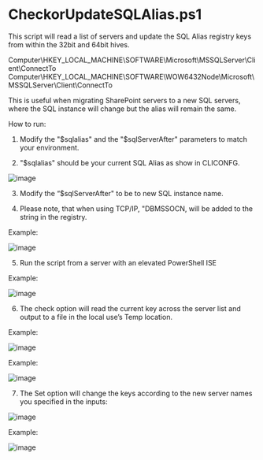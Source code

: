 # CheckorUpdateSQLAlias.ps1
This script will read a list of servers and update the SQL Alias registry keys from within the 32bit and 64bit hives. 

Computer\HKEY_LOCAL_MACHINE\SOFTWARE\Microsoft\MSSQLServer\Client\ConnectTo
Computer\HKEY_LOCAL_MACHINE\SOFTWARE\WOW6432Node\Microsoft\MSSQLServer\Client\ConnectTo

This is useful when migrating SharePoint servers to a new SQL servers, where the SQL instance will change but the alias will remain the same. 

How to run:

1.	Modify the "$sqlalias" and the "$sqlServerAfter" parameters to match your environment.

2.	  "$sqlalias" should be your current SQL Alias as show in CLICONFG.

 ![image](https://github.com/mikelee1313/CheckUpdate-SQLAlias/assets/62190454/418bcaab-efbb-42f8-acdb-e5923b6f703b)

3.	Modify the “$sqlServerAfter" to be to new SQL instance name.

4.	Please note, that when using TCP/IP, "DBMSSOCN, will be added to the string in the registry.

Example:
 
![image](https://github.com/mikelee1313/CheckUpdate-SQLAlias/assets/62190454/998855f0-73f1-4560-8b3e-1bd08e232f98)


5.	Run the script from a server with an elevated PowerShell ISE

Example:
 
![image](https://github.com/mikelee1313/CheckUpdate-SQLAlias/assets/62190454/45289701-40fc-44d3-a9c1-814a68b5c145)


6.	The check option will read the current key across the server list and output to a file in the local use’s Temp location.

Example:

 ![image](https://github.com/mikelee1313/CheckUpdate-SQLAlias/assets/62190454/c03b73de-99b4-4d32-b876-0a51c0b8c2e5)


Example:

 ![image](https://github.com/mikelee1313/CheckUpdate-SQLAlias/assets/62190454/65409117-0936-419e-a5c2-e092dcc1fa5f)


7.	The Set option will change the keys according to the new server names you specified in the inputs:

  ![image](https://github.com/mikelee1313/CheckUpdate-SQLAlias/assets/62190454/3ef590cc-2c37-449e-84ac-b60c31fd151d)

Example:


![image](https://github.com/mikelee1313/CheckUpdate-SQLAlias/assets/62190454/1e192d47-3df5-4259-a16b-2813f9d8c34c)



